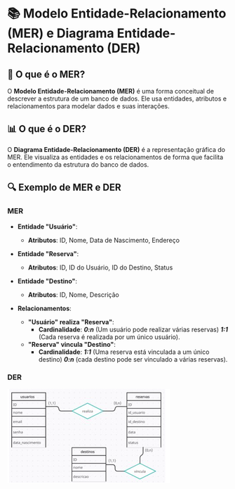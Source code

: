 

# 📚 Modelo Entidade-Relacionamento (MER) e Diagrama Entidade-Relacionamento (DER)

## 📝 O que é o MER?
O **Modelo Entidade-Relacionamento (MER)** é uma forma conceitual de descrever a estrutura de um banco de dados. Ele usa entidades, atributos e relacionamentos para modelar dados e suas interações.

## 📊 O que é o DER?
O **Diagrama Entidade-Relacionamento (DER)** é a representação gráfica do MER. Ele visualiza as entidades e os relacionamentos de forma que facilita o entendimento da estrutura do banco de dados.

## 🔍 Exemplo de MER e DER

### MER

- **Entidade "Usuário"**:
  - **Atributos**: ID, Nome, Data de Nascimento, Endereço

- **Entidade "Reserva"**:
  - **Atributos**: ID, ID do Usuário, ID do Destino, Status

- **Entidade "Destino"**:
  - **Atributos**: ID, Nome, Descrição

- **Relacionamentos**:
  - **"Usuário" realiza "Reserva"**:
    - **Cardinalidade**: 
    ***0:n*** (Um usuário pode realizar várias reservas)
     ***1:1*** (Cada reserva é realizada por um único usuário).
  - **"Reserva" vincula "Destino"**:
    - **Cardinalidade**: 
     ***1:1*** (Uma reserva está vinculada a um único destino)
     ***0:n*** (cada destino pode ser vinculado a várias reservas).

### DER
![Diagrama Exemplo](assets/DER.png)
